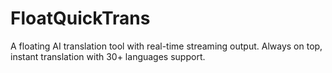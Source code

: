 # FloatQuickTrans
A floating AI translation tool with real-time streaming output. Always on top, instant translation with 30+ languages support.
